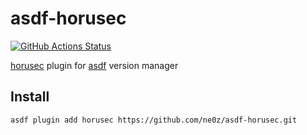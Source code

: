 # asdf-horusec
[![GitHub Actions Status](https://github.com/ne0z/asdf-horusec/workflows/Main%20workflow/badge.svg?branch=master)](https://github.com/ne0z/asdf-horusec/actions)

[horusec](https://github.com/ZupIT/horusec) plugin for [asdf](https://github.com/asdf-vm/asdf) version manager

## Install
```
asdf plugin add horusec https://github.com/ne0z/asdf-horusec.git
```